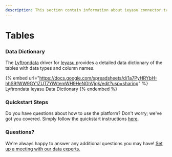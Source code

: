 ```yaml
---
description: This section contain information about ieyasu connector tables information
---
```


# Tables

### Data Dictionary

The [Lyftrondata](https://www.lyftrondata.com/) driver for [Ieyasu](https://www.lyftrondata.com/integration/ieyasu/)[ ](https://www.lyftrondata.com/integration/ieyasu/)provides a detailed data dictionary of the tables with data types and column names.

{% embed url="https://docs.google.com/spreadsheets/d/1a7PyHRYbH-hhS9fWW9GY1ZUT7YiWtemWH9HeNGhVjqk/edit?usp=sharing" %}
Lyftrondata Ieyasu Data Dictionary
{% endembed %}

### Quickstart Steps

Do you have questions about how to use the platform? Don't worry; we've got you covered. Simply follow the quickstart instructions [here](../../../../quickstart-steps.md).

### Questions? <a href="#questions" id="questions"></a>

We're always happy to answer any additional questions you may have! [Set up a meeting with our data experts.](https://www.lyftrondata.com/book-a-meeting/)


